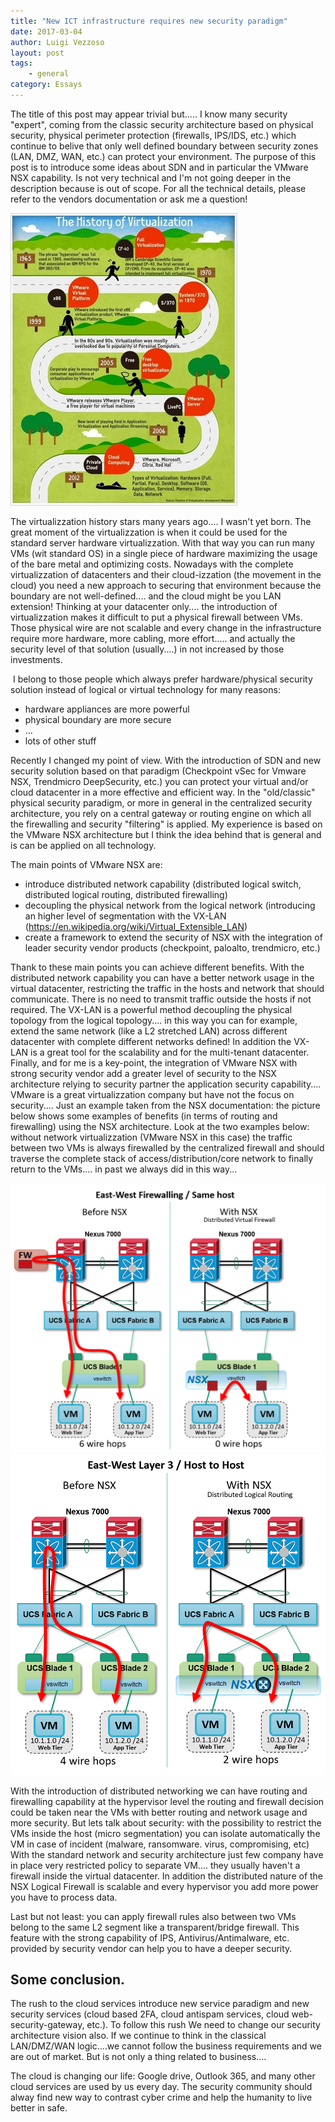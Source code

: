 ```yaml
---
title: "New ICT infrastructure requires new security paradigm"
date: 2017-03-04
author: Luigi Vezzoso
layout: post
tags: 
    - general
category: Essays
---
```


The title of this post may appear trivial but..... I know many security "expert", coming from the classic security architecture based on physical security, physical perimeter protection (firewalls, IPS/IDS, etc.) which continue to belive that only well defined boundary between security zones (LAN, DMZ, WAN, etc.) can protect your environment. The purpose of this post is to introduce some ideas about SDN and in particular the VMware NSX capability. Is not very technical and I'm not going deeper in the description because is out of scope. For all the technical details, please refer to the vendors documentation or ask me a question!

![virtualization-history](assets/postimages/virtualization-history.jpg)

The virtualizzation history stars many years ago.... I wasn't yet born. The great moment of the virtualizzation is when it could be used for the  standard server hardware virtualizzation. With that way you can run many VMs (wit standard OS) in a single piece of hardware maximizing the usage of the bare metal and optimizing costs.
Nowadays with the complete virtualizzation of datacenters and their cloud-izzation (the movement in the cloud) you need a new approach to securing that environment because the boundary are not well-defined.... and the cloud might be you LAN extension! Thinking at your datacenter only.... the introduction of virtualizzation makes it difficult to put a physical firewall between VMs. Those physical wire are not scalable and every change in the infrastructure require more hardware, more cabling, more effort..... and actually the security level of that solution (usually....) in not increased by those investments.

 I belong to those people which always prefer hardware/physical security solution instead of logical or virtual technology for many reasons:

- hardware appliances are more powerful
- physical boundary are more secure
- ...
- lots of other stuff

Recently I changed my point of view. With the introduction of SDN and new security solution based on that paradigm (Checkpoint vSec for Vmware NSX, Trendmicro DeepSecurity, etc.) you can protect your virtual and/or cloud datacenter in a more effective and efficient way.
In the "old/classic" physical security paradigm, or more in general in the centralized security architecture, you rely on a central gateway or routing engine on which all the firewalling and security "filtering" is applied.
My experience is based on the VMware NSX architecture but I think the idea behind that is general and is can be applied on all technology.


The main points of VMware NSX are:

- introduce distributed network capability (distributed logical switch, distributed logical routing, distributed firewalling)
- decoupling the physical network from the logical network (introducing an higher level of segmentation with the VX-LAN (https://en.wikipedia.org/wiki/Virtual_Extensible_LAN)
- create a framework to extend the security of NSX with the integration of leader security vendor products (checkpoint, paloalto, trendmicro, etc.)

Thank to these main points you can achieve different benefits. With the distributed network capability you can have a better network usage in the virtual datacenter, restricting the traffic in the hosts and network that should communicate. There is no need to transmit traffic outside the hosts if not required.
The VX-LAN is a powerful method decoupling the physical topology from the logical topology.... in this way you can for example, extend the same network (like a L2 stretched LAN)  across different datacenter with complete different networks defined! In addition the VX-LAN is a great tool for the scalability and for the multi-tenant datacenter.
Finally, and for me is a key-point, the integration of VMware NSX with strong security vendor add a greater level of security to the NSX architecture relying to security partner the application security capability.... VMware is a great virtualizzation company but have not the focus on security....
Just an example taken from the NSX documentation: the picture below shows some examples of benefits (in terms of routing and firewalling) using the NSX architecture.
Look at the two examples below: without network virtualizzation (VMware NSX in this case) the traffic between two VMs is always firewalled by the centralized firewall and should traverse the complete stack of access/distribution/core network to finally return to the VMs.... in past we always did in this way...

![image1](assets/postimages/663077621.PNG) 
![image2](assets/postimages/354208960.PNG)

With the introduction of distributed networking we can have routing and firewalling capability at the hypervisor level the routing and firewall decision could be taken near the VMs with better routing and network usage and more security.
But lets talk about security: with the possibility to restrict the VMs inside the host (micro segmentation) you can isolate automatically the VM in case of incident (malware, ransomware. virus, compromising, etc)
With the standard network and security architecture just few company have in place very restricted policy to separate VM.... they usually haven't a firewall inside the virtual datacenter. In addition the distributed nature of the NSX Logical Firewall is scalable and every hypervisor you add more power you have to process data.

Last but not least: you can apply firewall rules also between two VMs belong to the same L2 segment like a transparent/bridge firewall. This feature with the strong capability of IPS, Antivirus/Antimalware, etc. provided by security vendor can help you to have a deeper security.

## Some conclusion.

The rush to the cloud services introduce new service paradigm and new security services (cloud based 2FA, cloud antispam services, cloud web-security-gateway, etc.). To follow this rush We need to change our security architecture vision also. If we continue to think in the classical LAN/DMZ/WAN logic....we cannot follow the business requirements and we are out of market. But is not only a thing related to business....

The cloud is changing our life: Google drive, Outlook 365, and many other cloud services are used by us every day. The security community should alway find new way to contrast cyber crime and help the humanity to live better in safe.



